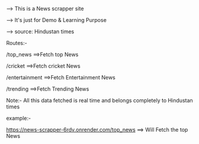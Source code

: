 --> This is a News scrapper site 

--> It's just for Demo & Learning Purpose 

--> source: Hindustan times

Routes:-

/top_news ==>Fetch top News 

/cricket ==>Fetch cricket News

/entertainment ==>Fetch Entertainment News

/trending  ==>Fetch Trending News

Note:-
All this data fetched is real time and belongs completely to Hindustan times

example:-

https://news-scrapper-6rdv.onrender.com/top_news  ==> Will Fetch the top News 
